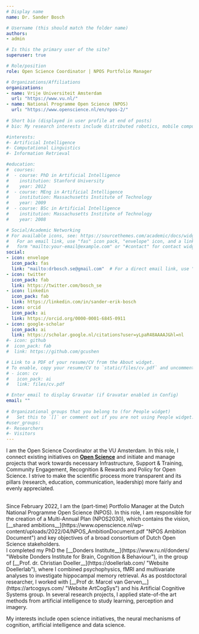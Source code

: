 ```yaml
---
# Display name
name: Dr. Sander Bosch

# Username (this should match the folder name)
authors:
- admin

# Is this the primary user of the site?
superuser: true

# Role/position
role: Open Science Coordinator | NPOS Portfolio Manager

# Organizations/Affiliations
organizations:
- name: Vrije Universiteit Amsterdam
  url: "https://www.vu.nl/"
- name: National Programme Open Science (NPOS)
  url: "https://www.openscience.nl/en/npos-2/"
  
# Short bio (displayed in user profile at end of posts)
# bio: My research interests include distributed robotics, mobile computing and programmable matter.

#interests:
#- Artificial Intelligence
#- Computational Linguistics
#- Information Retrieval

#education:
#  courses:
#  - course: PhD in Artificial Intelligence
#    institution: Stanford University
#    year: 2012
#  - course: MEng in Artificial Intelligence
#    institution: Massachusetts Institute of Technology
#    year: 2009
#  - course: BSc in Artificial Intelligence
#    institution: Massachusetts Institute of Technology
#    year: 2008

# Social/Academic Networking
# For available icons, see: https://sourcethemes.com/academic/docs/widgets/#icons
#   For an email link, use "fas" icon pack, "envelope" icon, and a link in the
#   form "mailto:your-email@example.com" or "#contact" for contact widget.
social:
- icon: envelope
  icon_pack: fas
  link: "mailto:drbosch.se@gmail.com"  # For a direct email link, use "mailto:test@example.org".
- icon: twitter
  icon_pack: fab
  link: https://twitter.com/bosch_se
- icon: linkedin
  icon_pack: fab
  link: https://linkedin.com/in/sander-erik-bosch
- icon: orcid
  icon_pack: ai
  link: https://orcid.org/0000-0001-6845-0911
- icon: google-scholar
  icon_pack: ai
  link: https://scholar.google.nl/citations?user=yLpaR48AAAAJ&hl=nl
#- icon: github
#  icon_pack: fab
#  link: https://github.com/gcushen

# Link to a PDF of your resume/CV from the About widget.
# To enable, copy your resume/CV to `static/files/cv.pdf` and uncomment the lines below.  
# - icon: cv
#   icon_pack: ai
#   link: files/cv.pdf

# Enter email to display Gravatar (if Gravatar enabled in Config)
email: ""
  
# Organizational groups that you belong to (for People widget)
#   Set this to `[]` or comment out if you are not using People widget.  
#user_groups:
#- Researchers
#- Visitors
---
```


I am the Open Science Coordinator at the VU Amsterdam.
In this role, I connect existing initiatives on [__Open Science__](https://vu.nl/openscience "Website VU Open Science") and initiate and manage projects that work towards necessary Infrastructure, Support & Training, Community Engagement, Recognition & Rewards and Policy for Open Science. I strive to make the scientific process more transparent and its pillars (research, education, communication, leadership) more fairly and evenly appreciated.

<br/>
Since February 2022, I am the (part-time) Portfolio Manager at the Dutch National Programme Open Science (NPOS). In this role, I am responsible for the creation of a Multi-Annual Plan (NPOS2030), which contains the vision, [__shared ambitions__](https://www.openscience.nl/wp-content/uploads/2022/04/NPOS_AmbitionDocument.pdf "NPOS Ambition Document") and key objectives of a broad consortium of Dutch Open Science stakeholders.  

<br/>
I completed my PhD the [__Donders Institute__](https://www.ru.nl/donders/ "Website Donders Institute for Brain, Cognition & Behaviour"), in the group of [__Prof. dr. Christian Doeller__](https://doellerlab.com/ "Website Doellerlab"), where I combined psychophysics, fMRI and multivariate analyses to investigate hippocampal memory retrieval.
As as postdoctoral researcher, I worked with [__Prof dr. Marcel van Gerven__](https://artcogsys.com/ "Website ArtCogSys") and his Artificial Cognitive Systems group. In several research projects, I applied state-of-the art methods from artificial intelligence to study learning, perception and imagery.

My interests include open science initiatives, the neural mechanisms of cognition, artificial intelligence and data science.

